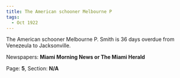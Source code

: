 ```yaml
---  
title: The American schooner Melbourne P  
tags:  
  - Oct 1922  
---  
```

  
The American schooner Melbourne P. Smith is 36 days overdue from Venezeula to Jacksonville.  
  
Newspapers: **Miami Morning News or The Miami Herald**  
  
Page: **5**, Section: **N/A** 
